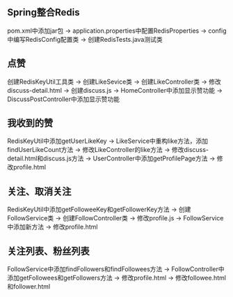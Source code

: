 ## Spring整合Redis
pom.xml中添加jar包 -> application.properties中配置RedisProperties -> config中编写RedisConfig配置类 -> 创建RedisTests.java测试类

## 点赞
创建RedisKeyUtil工具类 -> 创建LikeSevice类 -> 创建LikeController类 -> 修改discuss-detail.html -> 创建discuss.js -> HomeController中添加显示赞功能 -> DiscussPostController中添加显示赞功能

## 我收到的赞
RedisKeyUtil中添加getUserLikeKey -> LikeService中重构like方法，添加findUserLikeCount方法 -> 修改LikeController的like方法 -> 修改discuss-detail.html和discuss.js方法 -> UserController中添加getProfilePage方法 -> 修改profile.html

## 关注、取消关注
RedisKeyUtil中添加getFolloweeKey和getFollowerKey方法 -> 创建FollowService类 -> 创建FollowController类 -> 修改profile.js -> FollowService中添加新方法 -> 修改profile.html

## 关注列表、粉丝列表
FollowService中添加findFollowers和findFollowees方法 -> FollowController中添加getFollowees和getFollowers方法 -> 修改profile.html -> 修改followee.html和follower.html 